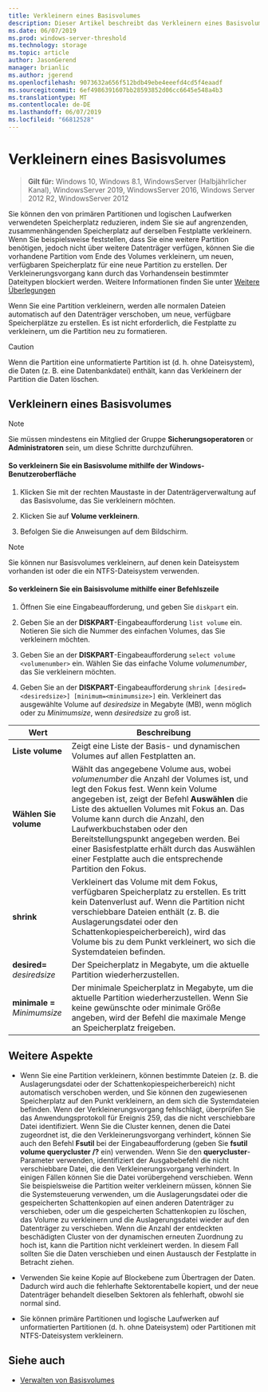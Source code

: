 ```yaml
---
title: Verkleinern eines Basisvolumes
description: Dieser Artikel beschreibt das Verkleinern eines Basisvolumes
ms.date: 06/07/2019
ms.prod: windows-server-threshold
ms.technology: storage
ms.topic: article
author: JasonGerend
manager: brianlic
ms.author: jgerend
ms.openlocfilehash: 9073632a656f512bdb49ebe4eeefd4cd5f4eaadf
ms.sourcegitcommit: 6ef4986391607bb28593852d06cc6645e548a4b3
ms.translationtype: MT
ms.contentlocale: de-DE
ms.lasthandoff: 06/07/2019
ms.locfileid: "66812528"
---
```

# <a name="shrink-a-basic-volume"></a>Verkleinern eines Basisvolumes

> **Gilt für:** Windows 10, Windows 8.1, WindowsServer (Halbjährlicher Kanal), WindowsServer 2019, WindowsServer 2016, Windows Server 2012 R2, WindowsServer 2012

Sie können den von primären Partitionen und logischen Laufwerken verwendeten Speicherplatz reduzieren, indem Sie sie auf angrenzenden, zusammenhängenden Speicherplatz auf derselben Festplatte verkleinern. Wenn Sie beispielsweise feststellen, dass Sie eine weitere Partition benötigen, jedoch nicht über weitere Datenträger verfügen, können Sie die vorhandene Partition vom Ende des Volumes verkleinern, um neuen, verfügbaren Speicherplatz für eine neue Partition zu erstellen. Der Verkleinerungsvorgang kann durch das Vorhandensein bestimmter Dateitypen blockiert werden. Weitere Informationen finden Sie unter [Weitere Überlegungen](#additional-considerations) 

Wenn Sie eine Partition verkleinern, werden alle normalen Dateien automatisch auf den Datenträger verschoben, um neue, verfügbare Speicherplätze zu erstellen. Es ist nicht erforderlich, die Festplatte zu verkleinern, um die Partition neu zu formatieren.

> [!CAUTION]
> Wenn die Partition eine unformatierte Partition ist (d. h. ohne Dateisystem), die Daten (z. B. eine Datenbankdatei) enthält, kann das Verkleinern der Partition die Daten löschen.

## <a name="shrinking-a-basic-volume"></a>Verkleinern eines Basisvolumes

> [!NOTE]
> Sie müssen mindestens ein Mitglied der Gruppe **Sicherungsoperatoren** or **Administratoren** sein, um diese Schritte durchzuführen.

#### <a name="to-shrink-a-basic-volume-using-the-windows-interface"></a>So verkleinern Sie ein Basisvolume mithilfe der Windows-Benutzeroberfläche

1.  Klicken Sie mit der rechten Maustaste in der Datenträgerverwaltung auf das Basisvolume, das Sie verkleinern möchten.

2.  Klicken Sie auf **Volume verkleinern**.

3.  Befolgen Sie die Anweisungen auf dem Bildschirm.


> [!NOTE]
> Sie können nur Basisvolumes verkleinern, auf denen kein Dateisystem vorhanden ist oder die ein NTFS-Dateisystem verwenden.

#### <a name="to-shrink-a-basic-volume-using-a-command-line"></a>So verkleinern Sie ein Baisisvolume mithilfe einer Befehlszeile

1.  Öffnen Sie eine Eingabeaufforderung, und geben Sie `diskpart` ein.

2.  Geben Sie an der **DISKPART**-Eingabeaufforderung `list volume` ein. Notieren Sie sich die Nummer des einfachen Volumes, das Sie verkleinern möchten.

3.  Geben Sie an der **DISKPART**-Eingabeaufforderung `select volume <volumenumber>` ein. Wählen Sie das einfache Volume *volumenumber*, das Sie verkleinern möchten.

4.  Geben Sie an der **DISKPART**-Eingabeaufforderung `shrink [desired=<desiredsize>] [minimum=<minimumsize>]` ein. Verkleinert das ausgewählte Volume auf *desiredsize* in Megabyte (MB), wenn möglich oder zu *Minimumsize*, wenn *desiredsize* zu groß ist.

| Wert             | Beschreibung |
| ---               | ----------- |
| **Liste volume** | Zeigt eine Liste der Basis- und dynamischen Volumes auf allen Festplatten an. |
| **Wählen Sie volume** | Wählt das angegebene Volume aus, wobei <em>volumenumber</em> die Anzahl der Volumes ist, und legt den Fokus fest. Wenn kein Volume angegeben ist, zeigt der Befehl **Auswählen** die Liste des aktuellen Volumes mit Fokus an. Das Volume kann durch die Anzahl, den Laufwerkbuchstaben oder den Bereitstellungspunkt angegeben werden. Bei einer Basisfestplatte erhält durch das Auswählen einer Festplatte auch die entsprechende Partition den Fokus. |
| **shrink** | Verkleinert das Volume mit dem Fokus, verfügbaren Speicherplatz zu erstellen. Es tritt kein Datenverlust auf. Wenn die Partition nicht verschiebbare Dateien enthält (z. B. die Auslagerungsdatei oder den Schattenkopiespeicherbereich), wird das Volume bis zu dem Punkt verkleinert, wo sich die Systemdateien befinden. |
| **desired=** <em>desiredsize</em> | Der Speicherplatz in Megabyte, um die aktuelle Partition wiederherzustellen. |
| **minimale =** <em>Minimumsize</em> | Der minimale Speicherplatz in Megabyte, um die aktuelle Partition wiederherzustellen. Wenn Sie keine gewünschte oder minimale Größe angeben, wird der Befehl die maximale Menge an Speicherplatz freigeben. |

## <a name="additional-considerations"></a>Weitere Aspekte

-   Wenn Sie eine Partition verkleinern, können bestimmte Dateien (z. B. die Auslagerungsdatei oder der Schattenkopiespeicherbereich) nicht automatisch verschoben werden, und Sie können den zugewiesenen Speicherplatz auf den Punkt verkleinern, an dem sich die Systemdateien befinden. Wenn der Verkleinerungsvorgang fehlschlägt, überprüfen Sie das Anwendungsprotokoll für Ereignis 259, das die nicht verschiebbare Datei identifiziert. Wenn Sie die Cluster kennen, denen die Datei zugeordnet ist, die den Verkleinerungsvorgang verhindert, können Sie auch den Befehl **Fsutil** bei der Eingabeaufforderung (geben Sie **fsutil volume querycluster /?** ein) verwenden. Wenn Sie den **querycluster**-Parameter verwenden, identifiziert der Ausgabebefehl die nicht verschiebbare Datei, die den Verkleinerungsvorgang verhindert.
In einigen Fällen können Sie die Datei vorübergehend verschieben. Wenn Sie beispielsweise die Partition weiter verkleinern müssen, können Sie die Systemsteuerung verwenden, um die Auslagerungsdatei oder die gespeicherten Schattenkopien auf einen anderen Datenträger zu verschieben, oder um die gespeicherten Schattenkopien zu löschen, das Volume zu verkleinern und die Auslagerungsdatei wieder auf den Datenträger zu verschieben. Wenn die Anzahl der entdeckten beschädigten Cluster von der dynamischen erneuten Zuordnung zu hoch ist, kann die Partition nicht verkleinert werden. In diesem Fall sollten Sie die Daten verschieben und einen Austausch der Festplatte in Betracht ziehen.

-  Verwenden Sie keine Kopie auf Blockebene zum Übertragen der Daten. Dadurch wird auch die fehlerhafte Sektorentabelle kopiert, und der neue Datenträger behandelt dieselben Sektoren als fehlerhaft, obwohl sie normal sind.

-   Sie können primäre Partitionen und logische Laufwerken auf unformatierten Partitionen (d. h. ohne Dateisystem) oder Partitionen mit NTFS-Dateisystem verkleinern.

## <a name="see-also"></a>Siehe auch

-   [Verwalten von Basisvolumes](manage-basic-volumes.md)
